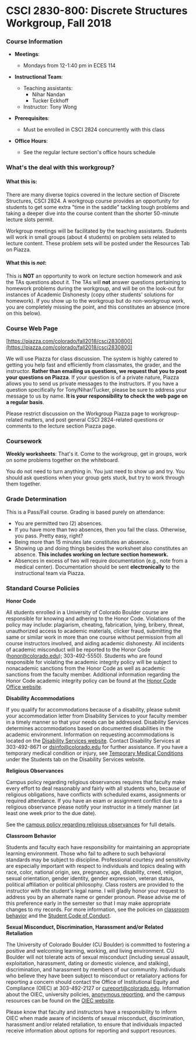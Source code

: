 # CSCI 2830-800: Discrete Structures Workgroup, Fall 2018


### Course Information 

* **Meetings**:
	* Mondays from 12-1:40 pm in ECES 114

* **Instructional Team**:
	* Teaching assistants:
		* Nihar Nandan
		* Tucker Eckhoff
	* Instructor: Tony Wong

* **Prerequisites**: 
	* Must be enrolled in CSCI 2824 concurrently with this class

* **Office Hours**: 
	* See the regular lecture section's office hours schedule


### What's the deal with this workgroup? 

#### What this is:
There are many diverse topics covered in the lecture section of Discrete Structures, CSCI 2824. A workgroup course provides an opportunity for students to get some extra "time in the saddle" tackling tough problems and taking a deeper dive into the course content than the shorter 50-minute lecture slots permit.

Workgroup meetings will be facilitated by the teaching assistants. Students will work in small groups (about 4 students) on problem sets related to lecture content. These problem sets will be posted under the Resources Tab on Piazza. 

#### What this is *not*:
This is **NOT** an opportunity to work on lecture section homework and ask the TAs questions about it. The TAs will **not** answer questions pertaining to homework problems during the workgroup, and will be on the look-out for instances of Academic Dishonesty (copy other students' solutions for homework). If you show up to the workgroup but do non-workgroup work, you are completely missing the point, and this constitutes an absence (more on this below).


### Course Web Page 

[https://piazza.com/colorado/fall2018/csci2830800](https://piazza.com/colorado/fall2018/csci2830800)

We will use Piazza for class discussion. The system is highly catered to getting you help fast and efficiently from classmates, the grader, and the instructor. **Rather than emailing us questions, we request that you to post your questions on Piazza**.  If your question is of a private nature, Piazza allows you to send us private messages to the instructors.  If you have a question specifically for Tony/Nihar/Tucker, please be sure to address your message to us by name. **It is your responsibility to check the web page on a regular basis**. 

Please restrict discussion on the Workgroup Piazza page to workgroup-related matters, and post general CSCI 2824-related questions or comments to the lecture section Piazza page.

### Coursework 

**Weekly worksheets**: That's it. Come to the workgroup, get in groups, work on some problems together on the whiteboard.

You do not need to turn anything in. You just need to show up and try. You should ask questions when your group gets stuck, but try to work through them together.


### Grade Determination 

This is a Pass/Fail course. Grading is based purely on attendance:
* You are permitted two (2) absences.
* If you have more than two absences, then you fail the class. Otherwise, you pass. Pretty easy, right?
* Being more than 15 minutes late constitutes an absence.
* Showing up and doing things besides the worksheet also constitutes an absence. **This includes working on lecture section homework.**
* Absences in excess of two will require documentation (e.g., note from a medical center). Documentation should be sent **electronically** to the instructional team via Piazza.


### Standard Course Policies 

**Honor Code**

All students enrolled in a University of Colorado Boulder course are responsible for knowing and adhering to the Honor Code. Violations of the policy may include: plagiarism, cheating, fabrication, lying, bribery, threat, unauthorized access to academic materials, clicker fraud, submitting the same or similar work in more than one course without permission from all course instructors involved, and aiding academic dishonesty. All incidents of academic misconduct will be reported to the Honor Code (<honor@colorado.edu>); 303-492-5550). Students who are found responsible for violating the academic integrity policy will be subject to nonacademic sanctions from the Honor Code as well as academic sanctions from the faculty member. Additional information regarding the Honor Code academic integrity policy can be found at the [Honor Code Office website](https://www.colorado.edu/osccr/honor-code).

**Disability Accommodations**

If you qualify for accommodations because of a disability, please submit your accommodation letter from Disability Services to your faculty member in a timely manner so that your needs can be addressed.  Disability Services determines accommodations based on documented disabilities in the academic environment.  Information on requesting accommodations is located on the [Disability Services website](http://www.colorado.edu/disabilityservices/students). Contact Disability Services at 303-492-8671 or <dsinfo@colorado.edu> for further assistance.  If you have a temporary medical condition or injury, see [Temporary Medical Conditions](http://www.colorado.edu/disabilityservices/students/temporary-medical-conditions) under the Students tab on the Disability Services website.

**Religious Observances**

Campus policy regarding religious observances requires that faculty make every effort to deal reasonably and fairly with all students who, because of religious obligations, have conflicts with scheduled exams, assignments or required attendance. If you have an exam or assignment conflict due to a religious observance please notify your instructor in a timely manner (at least one week prior to the due date).

See the [campus policy regarding religious observances](http://www.colorado.edu/policies/observance-religious-holidays-and-absences-classes-andor-exams) for full details.

**Classroom Behavior**

Students and faculty each have responsibility for maintaining an appropriate learning environment. Those who fail to adhere to such behavioral standards may be subject to discipline. Professional courtesy and sensitivity are especially important with respect to individuals and topics dealing with race, color, national origin, sex, pregnancy, age, disability, creed, religion, sexual orientation, gender identity, gender expression, veteran status, political affiliation or political philosophy.  Class rosters are provided to the instructor with the student's legal name. I will gladly honor your request to address you by an alternate name or gender pronoun. Please advise me of this preference early in the semester so that I may make appropriate changes to my records.  For more information, see the policies on [classroom behavior](http://www.colorado.edu/policies/student-classroom-and-course-related-behavior) and the [Student Code of Conduct](http://www.colorado.edu/osccr/).

**Sexual Misconduct, Discrimination, Harassment and/or Related Retaliation**

The University of Colorado Boulder (CU Boulder) is committed to fostering a positive and welcoming learning, working, and living environment. CU Boulder will not tolerate acts of sexual misconduct (including sexual assault, exploitation, harassment, dating or domestic violence, and stalking), discrimination, and harassment by members of our community. Individuals who believe they have been subject to misconduct or retaliatory actions for reporting a concern should contact the Office of Institutional Equity and Compliance (OIEC) at 303-492-2127 or <cureport@colorado.edu>. Information about the OIEC, university policies, [anonymous reporting](https://cuboulder.qualtrics.com/jfe/form/SV_0PnqVK4kkIJIZnf), and the campus resources can be found on the [OIEC website](http://www.colorado.edu/institutionalequity/).

Please know that faculty and instructors have a responsibility to inform OIEC when made aware of incidents of sexual misconduct, discrimination, harassment and/or related retaliation, to ensure that individuals impacted receive information about options for reporting and support resources.




